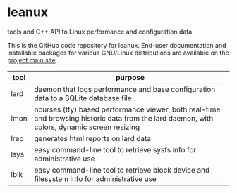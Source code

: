 # leanux
tools and C++ API to Linux performance and configuration data.

This is the GitHub code repository for leanux. End-user documentation and installable packages for various GNU/Linux distributions are available on the [project main site](https://www.o-rho.com/leanux).

| tool | purpose |
|------|---------|
| lard | daemon that logs performance and base configuration data to a SQLite database file |
| lmon | ncurses (tty) based performance viewer, both real-time and browsing historic data from the lard daemon, with colors, dynamic screen resizing |
| lrep | generates html reports on lard data |
| lsys | easy command-line tool to retrieve sysfs info for administrative use |
| lblk | easy command-line tool to retrieve block device and filesystem info for administrative use |
